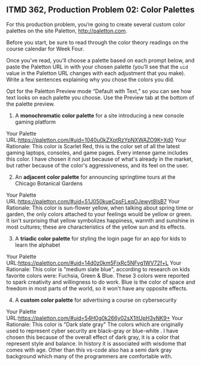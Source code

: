 ## ITMD 362, Production Problem 02: Color Palettes

For this production problem, you’re going to create several custom color palettes on the site
Paletton, http://paletton.com.

Before you start, be sure to read through the color theory readings on the course calendar for Week
Four.

Once you’ve read, you’ll choose a palette based on each prompt below, and paste the Paletton URL in
with your chosen palette (you’ll see that the `uid` value in the Paletton URL changes with each
adjustment that you make). Write a few sentences explaining why you chose the colors you did.

Opt for the Paletton Preview mode “Default with Text,” so you can see how text looks on each palette
you choose. Use the Preview tab at the bottom of the palette preview.

1. A **monochromatic color palette** for a site introducing a new console gaming platform

Your Palette URL:https://paletton.com/#uid=1040u0kZXptRzYpNXWAZO9K+Xd0
Your Rationale: This color is Scarlet Red, this is the color set of all the latest gaming laptops, consoles, and game pages. Every intense game includes this color. I have chosen it not just because of what's already in the market, but rather because of the color's aggressiveness, and its feel on the user.

2. An **adjacent color palette** for announcing springtime tours at the Chicago Botanical Gardens

Your Palette URL:https://paletton.com/#uid=51J050kueCpsFLeqOJewyt8IsB7
Your Rationale: This color is sun-flower yellow, when talking about spring time or garden, the only colors attached to your feelings would be yellow or green. It isn't surprising that yellow symbolizes happiness, warmth and sunshine in most cultures; these are characteristics of the yellow sun and its effects.

3. A **triadic color palette** for styling the login page for an app for kids to learn the alphabet

Your Palette URL:https://paletton.com/#uid=14d0z0km5FixRc5NFvg1WV72f+L
Your Rationale: This color is "medium slate blue", according to research on kids favorite colors were: Fuchsia, Green & Blue. These 3 colors were reported to spark creativity and willingness to do work. Blue is the color of space and freedom in most parts of the world, so it won't have any opposite effects.

4. A **custom color palette** for advertising a course on cybersecurity

Your Palette URL:https://paletton.com/#uid=54H0g0k266y02sX1ItUpH3yNK9+
Your Rationale: This color is "Dark slate gray" The colors which are originally used to represent cyber security are black-gray or blue-white . I have chosen this because of the overall effect of dark gray, it is a color that represent style and balance. In history it is associated with wisdome that comes with age. Other than this vs-code also has a semi dark gray background which many of the programmers are comfortable with.
